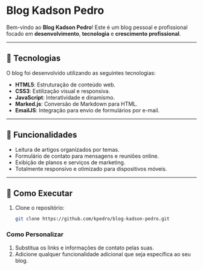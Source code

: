 # Blog Kadson Pedro

Bem-vindo ao **Blog Kadson Pedro**! Este é um blog pessoal e profissional focado em **desenvolvimento**, **tecnologia** e **crescimento profissional**.

---

## 🚀 Tecnologias

O blog foi desenvolvido utilizando as seguintes tecnologias:

- **HTML5**: Estruturação de conteúdo web.
- **CSS3**: Estilização visual e responsiva.
- **JavaScript**: Interatividade e dinamismo.
- **Marked.js**: Conversão de Markdown para HTML.
- **EmailJS**: Integração para envio de formulários por e-mail.

---

## 🌟 Funcionalidades

- Leitura de artigos organizados por temas.
- Formulário de contato para mensagens e reuniões online.
- Exibição de planos e serviços de marketing.
- Totalmente responsivo e otimizado para dispositivos móveis.

---

## 🎯 Como Executar

1. Clone o repositório:
   ```bash
   git clone https://github.com/kpedro/blog-kadson-pedro.git

### **Como Personalizar**
1. Substitua os links e informações de contato pelas suas.
2. Adicione qualquer funcionalidade adicional que seja específica ao seu blog.
